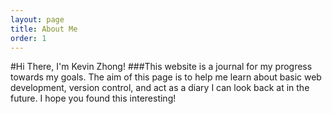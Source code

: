 ```yaml
---
layout: page
title: About Me
order: 1
---
```


#Hi There, I'm Kevin Zhong!
###This website is a journal for my progress towards my goals. The aim of this page is to help me learn about basic web development, version control, and act as a diary I can look back at in the future. I hope you found this interesting!